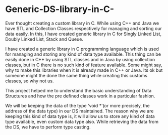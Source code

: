 # Generic-DS-library-in-C-
Ever thought creating a custom library in C. While using C++ and Java we have STL and Collection Classes respectively for managing and sorting our data easily. In this, I have created generic library in C for Singly Linked List, Doubly Linked List, Stack and Queue.


I have created a generic library in C programming language which is used for managing and storing any kind of data type available. This thing can be easily done in C++ by using STL classes and in Java by using collection classes, but in C there is no such kind of feature available.
Some might say, why to make this libraries when it is already made in C++ or Java. Its ok but someone might the done the same thing while creating this customs classes, so why not us.

This project helped me to understand the basic understanding of Data Structures and how the pre defined classes work in a particular fashion.

We will be keeping the data of the type 'void *'(or more precisely, the address of the data type) in our DS maintained. The reason why we are keeping this kind of data type is, it  will allow us to store any kind of data type available, even custom data type also. While retrieving the data from the DS, we have to perform type casting.




